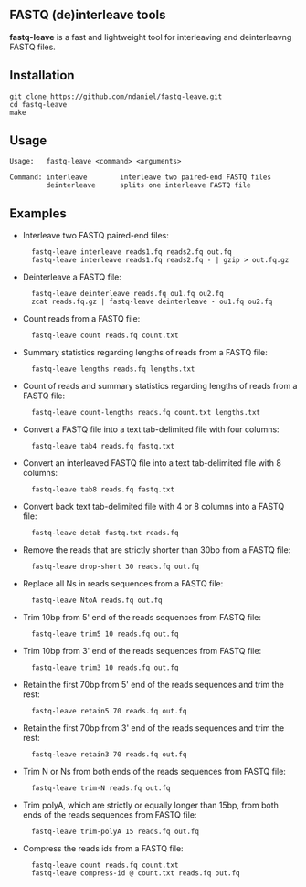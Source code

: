 FASTQ (de)interleave tools
--------------------------

**fastq-leave** is a fast and lightweight tool for interleaving and deinterleavng FASTQ files.

Installation
------------

```
git clone https://github.com/ndaniel/fastq-leave.git
cd fastq-leave
make
```

Usage
-----
```
Usage:   fastq-leave <command> <arguments>

Command: interleave        interleave two paired-end FASTQ files
         deinterleave      splits one interleave FASTQ file
```

Examples
--------------

* Interleave two FASTQ paired-end files:

        fastq-leave interleave reads1.fq reads2.fq out.fq
        fastq-leave interleave reads1.fq reads2.fq - | gzip > out.fq.gz

* Deinterleave a FASTQ file:

        fastq-leave deinterleave reads.fq ou1.fq ou2.fq
        zcat reads.fq.gz | fastq-leave deinterleave - ou1.fq ou2.fq

* Count reads from a FASTQ file:

        fastq-leave count reads.fq count.txt

* Summary statistics regarding lengths of reads from a FASTQ file:

        fastq-leave lengths reads.fq lengths.txt

* Count of reads and summary statistics regarding lengths of reads from a FASTQ file:

        fastq-leave count-lengths reads.fq count.txt lengths.txt

* Convert a FASTQ file into a text tab-delimited file with four columns:

        fastq-leave tab4 reads.fq fastq.txt
        
* Convert an interleaved FASTQ file into a text tab-delimited file with 8 columns:

        fastq-leave tab8 reads.fq fastq.txt

* Convert back text tab-delimited file with 4 or 8 columns into a FASTQ file:

        fastq-leave detab fastq.txt reads.fq

* Remove the reads that are strictly shorter than 30bp from a FASTQ file:

        fastq-leave drop-short 30 reads.fq out.fq
        
* Replace all Ns in reads sequences from a FASTQ file:

        fastq-leave NtoA reads.fq out.fq

* Trim 10bp from 5' end of the reads sequences from FASTQ file:

        fastq-leave trim5 10 reads.fq out.fq
        
* Trim 10bp from 3' end of the reads sequences from FASTQ file:

        fastq-leave trim3 10 reads.fq out.fq
        
* Retain the first 70bp from 5' end of the reads sequences and trim the rest:

        fastq-leave retain5 70 reads.fq out.fq
        
* Retain the first 70bp from 3' end of the reads sequences and trim the rest:

        fastq-leave retain3 70 reads.fq out.fq
        
* Trim N or Ns from both ends of the reads sequences from FASTQ file:

        fastq-leave trim-N reads.fq out.fq

* Trim polyA, which are strictly or equally longer than 15bp, from both ends of the reads sequences from FASTQ file:

        fastq-leave trim-polyA 15 reads.fq out.fq

* Compress the reads ids from a FASTQ file:

        fastq-leave count reads.fq count.txt
        fastq-leave compress-id @ count.txt reads.fq out.fq
        
        
